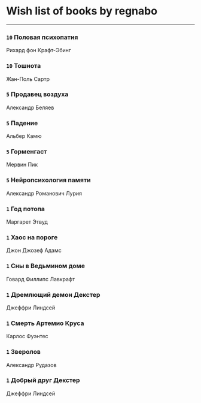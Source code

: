# Wish list of books by regnabo
---

### `10` Половая психопатия
Рихард фон Крафт-Эбинг

### `10` Тошнота
Жан-Поль Сартр

### `5` Продавец воздуха
Александр Беляев

### `5` Падение
Альбер Камю

### `5` Горменгаст
Мервин Пик

### `5` Нейропсихология памяти
Александр Романович Лурия

### `1` Год потопа
Маргарет Этвуд

### `1` Хаос на пороге
Джон Джозеф Адамс

### `1` Сны в Ведьмином доме
Говард Филлипс Лавкрафт

### `1` Дремлющий демон Декстер
Джеффри Линдсей

### `1` Смерть Артемио Круса
Карлос Фуэнтес

### `1` Зверолов
Александр Рудазов

### `1` Добрый друг Декстер
Джеффри Линдсей

